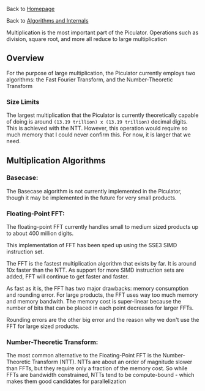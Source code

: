 Back to [Homepage](../index.md)

Back to [Algorithms and Internals](../algorithms.md)

Multiplication is the most important part of the Piculator. Operations such as division, square root, and more all reduce to
large multiplication

## Overview

For the purpose of large multiplication, the Piculator currently employs two algorithms: the Fast Fourier Transform,
and the Number-Theoretic Transform

### Size Limits

The largest multiplication that the Piculator is currently theoretically capable of doing is around 
`(13.19 trillion) x (13.19 trillion)` decimal digits. This is achieved with the NTT. However, this operation would require so much memory
that I could never confirm this. For now, it is larger that we need.

## Multiplication Algorithms

### Basecase:

The Basecase algorithm is not currently implemented in the Piculator, though it may be implemented in the future for very small products.

### Floating-Point FFT:

The floating-point FFT currently handles small to medium sized products up to about 400 million digits.

This implementation of FFT has been sped up using the SSE3 SIMD instruction set.

The FFT is the fastest multiplication algorithm that exists by far. It is around 10x faster than the NTT.
As support for more SIMD instruction sets are added, FFT will continue to get faster and faster.

As fast as it is, the FFT has two major drawbacks: memory consumption and rounding error. For large products, the FFT uses way too much
memory and memory bandwith. The memory cost is super-linear because the number of bits that can be placed in each point
decreases for larger FFTs.

Rounding errors are the other big error and the reason why we don't use the FFT for large sized products.

### Number-Theoretic Transform:

The most common alternative to the Floating-Point FFT is the Number-Theoretic Transform (NTT). 
NTTs are about an order of magnitude slower than FFTs, but they require only a fraction of the memory cost. 
So while FFTs are bandwidth constrained, NTTs tend to be compute-bound - which makes them good candidates for parallelization